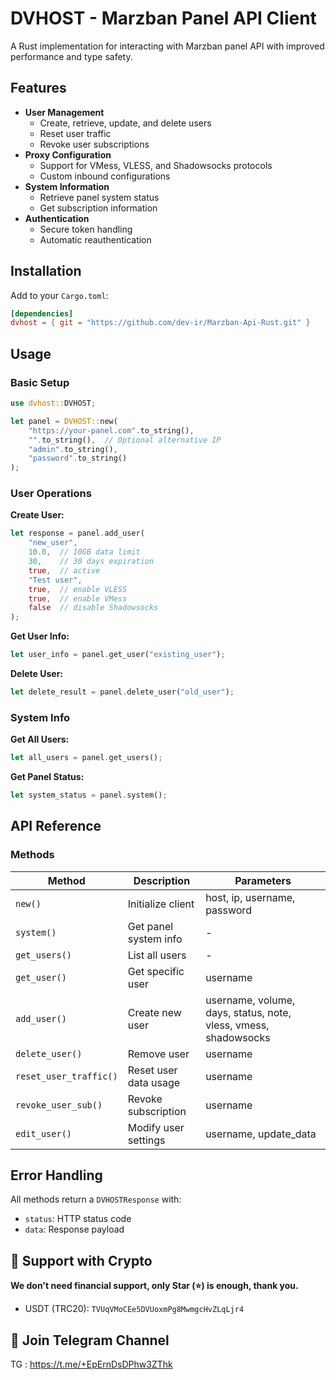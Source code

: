 # DVHOST - Marzban Panel API Client

A Rust implementation for interacting with Marzban panel API with improved performance and type safety.

## Features

- **User Management**
  - Create, retrieve, update, and delete users
  - Reset user traffic
  - Revoke user subscriptions
- **Proxy Configuration**
  - Support for VMess, VLESS, and Shadowsocks protocols
  - Custom inbound configurations
- **System Information**
  - Retrieve panel system status
  - Get subscription information
- **Authentication**
  - Secure token handling
  - Automatic reauthentication

## Installation

Add to your `Cargo.toml`:

```toml
[dependencies]
dvhost = { git = "https://github.com/dev-ir/Marzban-Api-Rust.git" }
```

## Usage

### Basic Setup

```rust
use dvhost::DVHOST;

let panel = DVHOST::new(
    "https://your-panel.com".to_string(),
    "".to_string(),  // Optional alternative IP
    "admin".to_string(),
    "password".to_string()
);
```

### User Operations

**Create User:**
```rust
let response = panel.add_user(
    "new_user",
    10.0,  // 10GB data limit
    30,    // 30 days expiration
    true,  // active
    "Test user",
    true,  // enable VLESS
    true,  // enable VMess
    false  // disable Shadowsocks
);
```

**Get User Info:**
```rust
let user_info = panel.get_user("existing_user");
```

**Delete User:**
```rust
let delete_result = panel.delete_user("old_user");
```

### System Info

**Get All Users:**
```rust
let all_users = panel.get_users();
```

**Get Panel Status:**
```rust
let system_status = panel.system();
```

## API Reference

### Methods

| Method | Description | Parameters |
|--------|-------------|------------|
| `new()` | Initialize client | host, ip, username, password |
| `system()` | Get panel system info | - |
| `get_users()` | List all users | - |
| `get_user()` | Get specific user | username |
| `add_user()` | Create new user | username, volume, days, status, note, vless, vmess, shadowsocks |
| `delete_user()` | Remove user | username |
| `reset_user_traffic()` | Reset user data usage | username |
| `revoke_user_sub()` | Revoke subscription | username |
| `edit_user()` | Modify user settings | username, update_data |

## Error Handling

All methods return a `DVHOSTResponse` with:
- `status`: HTTP status code
- `data`: Response payload

## 🙏 Support with Crypto 
**We don't need financial support, only Star (⭐) is enough, thank you.**
- USDT (TRC20): `TVUqVMoCEe5DVUoxmPg8MwmgcHvZLqLjr4`

## 📧 Join Telegram Channel

TG : https://t.me/+EpErnDsDPhw3ZThk